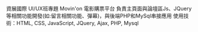 資展國際 UI/UX班專題
Movin'on 電影購票平台
負責主頁面與論壇區Js、JQuery等相關功能開發(如:留言相關功能、彈幕)，與後端PHP和MySql串接應用
使用技術：HTML, CSS, JavaScript, JQuery, Ajax, PHP, Mysql
